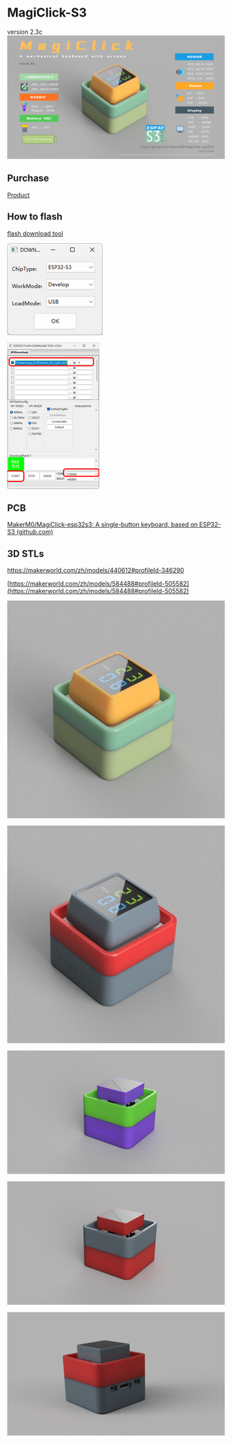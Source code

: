 # MagiClick-S3
version 2.3c
![0](Documents/7.png)



## Purchase

[Product](https://www.elecrow.com/magiclick-open-source-multifunctional-programmable-mechanical.html)



## How to flash

[flash download tool](https://www.espressif.com.cn/sites/default/files/tools/flash_download_tool_3.9.5_0.zip)

![4](Documents/4.png)

<img src="Documents/5.png" alt="5" style="zoom: 50%;" />



## PCB

[MakerM0/MagiClick-esp32s3: A single-button keyboard, based on ESP32-S3 (github.com)](https://github.com/MakerM0/MagiClick-esp32s3)

## 3D STLs

https://makerworld.com/zh/models/440612#profileId-346290

[https://makerworld.com/zh/models/584488#profileId-505582](https://makerworld.com/zh/models/584488#profileId-505582)


![1](Documents/8.png)

![1](Documents/9.png)

![1](Documents/2.png)

![2](Documents/3.png)

![3](Documents/0.png)
